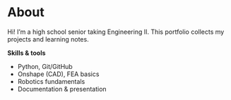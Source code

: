 # About

Hi! I’m a high school senior taking Engineering II. This portfolio collects my projects and learning notes.

**Skills & tools**
- Python, Git/GitHub
- Onshape (CAD), FEA basics
- Robotics fundamentals
- Documentation & presentation